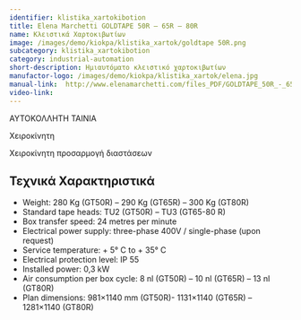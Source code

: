 ```yaml
---
identifier: klistika_xartokibotion
title: Εlena Μarchetti GOLDTAPE 50R – 65R – 80R
name: Κλειστικά Χαρτοκιβωτίων 
image: /images/demo/kiokpa/klistika_xartok/goldtape 50R.png
subcategory: klistika_xartokibotion
category: industrial-automation
short-description: Ημιαυτόματο κλειστικό χαρτοκιβωτίων
manufactor-logo: /images/demo/kiokpa/klistika_xartok/elena.jpg
manual-link:  http://www.elenamarchetti.com/files_PDF/GOLDTAPE_50R_-_65R_-_80R_Depliant.pdf
video-link: 
---
```





ΑΥΤΟΚΟΛΛΗΤΗ ΤΑΙΝΙΑ

Χειροκίνητη

Χειροκίνητη προσαρμογή διαστάσεων

Τεχνικά Χαρακτηριστικά
---

*    Weight: 280 Kg (GT50R) – 290 Kg (GT65R) – 300 Kg (GT80R)
*    Standard tape heads: TU2 (GT50R) – TU3 (GT65-80 R)
*    Box transfer speed: 24 metres per minute
*    Electrical power supply: three-phase 400V / single-phase (upon request)
*    Service temperature: + 5° C to + 35° C
*    Electrical protection level: IP 55
*    Installed power: 0,3 kW
*    Air consumption per box cycle: 8 nl (GT50R) – 10 nl (GT65R) – 13 nl (GT80R)
*    Plan dimensions: 981×1140 mm (GT50R)- 1131×1140 (GT65R) – 1281×1140 (GT80R)

